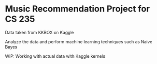 # Music Recommendation Project for CS 235

Data taken from KKBOX on Kaggle

Analyze the data and perform machine learning techniques such as Naive Bayes

WIP: Working with actual data with Kaggle kernels
